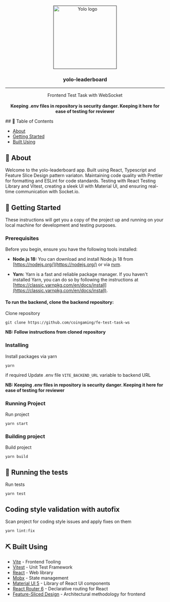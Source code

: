 <p align="center">
  <a href="" rel="noopener">
 <img width=200px height=200px src="https://yolo.com/wp-content/themes/CoinGaming/img/coingaming.svg" alt="Yolo logo"></a>
</p>

<h3 align="center">yolo-leaderboard</h3>

---

<p align="center"> Frontend Test Task with WebSocket
    <br>
    <br>
    <strong>Keeping .env files in repository is security danger. Keeping it here for ease of testing for reviewer</strong>
</p>
## 📝 Table of Contents

- [About](#about)
- [Getting Started](#getting_started)
- [Built Using](#built_using)

## 🧐 About <a name = "about"></a>

Welcome to the yolo-leaderboard app. Built using React, Typescript and Feature Slice Design pattern variaton. Maintaining code quality with Prettier for formatting and ESLint for code standards. Testing with React Testing Library and Vitest, creating a sleek UI with Material UI, and ensuring real-time communication with Socket.io.
## 🏁 Getting Started <a name = "getting_started"></a>

These instructions will get you a copy of the project up and running on your local machine for development and testing purposes. 

### Prerequisites

Before you begin, ensure you have the following tools installed:

- **Node.js 18:** You can download and install Node.js 18 from [https://nodejs.org/](https://nodejs.org/) or via [nvm](https://github.com/nvm-sh/nvm).

- **Yarn:** Yarn is a fast and reliable package manager. If you haven't installed Yarn, you can do so by following the instructions at [https://classic.yarnpkg.com/en/docs/install](https://classic.yarnpkg.com/en/docs/install).

#### To run the backend, clone the backend repository:
Clone repository
```
git clone https://github.com/coingaming/fe-test-task-ws
```
**NB: Follow instructions from cloned repository**  

### Installing


Install packages via yarn

```
yarn
```
if required Update .env file `VITE_BACKEND_URL` variable to backend URL

**NB: Keeping .env files in repository is security danger. Keeping it here for ease of testing for reviewer**

### Running Project
Run project
```
yarn start
```

### Building project

Build project
```
yarn build
```

## 🔧 Running the tests <a name = "tests"></a>

Run tests 
```
yarn test
```

## Coding style validation with autofix

Scan project for coding style issues and apply fixes on them

```
yarn lint:fix
```

## ⛏️ Built Using <a name = "built_using"></a>

- [Vite](https://vitejs.dev) - Frontend Tooling
- [Vitest](https://vitest.dev/) - Unit Test Framework
- [React](https://react.dev) - Web library
- [Mobx](https://mobx.js.org/react-integration.html) - State management
- [Material UI 5](https://mui.com/material-ui/getting-started/) - Library of React UI components
- [React Router 6](https://reactrouter.com/en/6.16.0) - Declarative routing for React
- [Feature-Sliced Design](https://feature-sliced.design) - Architectural methodology for frontend 


